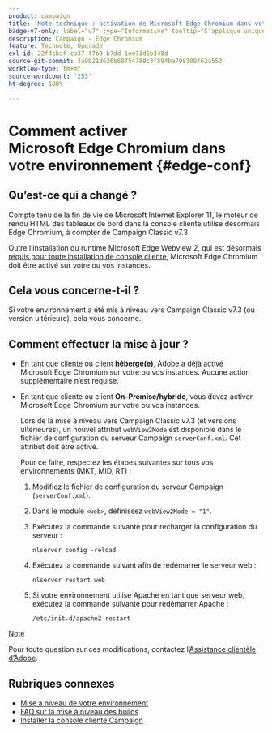 ```yaml
---
product: campaign
title: 'Note technique : activation de Microsoft Edge Chromium dans votre environnement Campaign'
badge-v7-only: label="v7" type="Informative" tooltip="S’applique uniquement à Campaign Classic v7"
description: Campaign - Edge Chromium
feature: Technote, Upgrade
exl-id: 22f4cbaf-ca37-47b9-b7dd-1ee73d5b348d
source-git-commit: 3a9b21d626b60754789c3f594ba798309f62a553
workflow-type: tm+mt
source-wordcount: '253'
ht-degree: 100%

---
```


# Comment activer Microsoft Edge Chromium dans votre environnement {#edge-conf}




## Qu’est-ce qui a changé ?

Compte tenu de la fin de vie de Microsoft Internet Explorer 11, le moteur de rendu HTML des tableaux de bord dans la console cliente utilise désormais Edge Chromium, à compter de Campaign Classic v7.3

Outre l’installation du runtime Microsoft Edge Webview 2, qui est désormais [requis pour toute installation de console cliente](../../installation/using/installing-the-client-console.md#webview), Microsoft Edge Chromium doit être activé sur votre ou vos instances.

## Cela vous concerne-t-il ?

Si votre environnement a été mis à niveau vers Campaign Classic v7.3 (ou version ultérieure), cela vous concerne.

## Comment effectuer la mise à jour ?

* En tant que cliente ou client **hébergé(e)**, Adobe a déjà activé Microsoft Edge Chromium sur votre ou vos instances. Aucune action supplémentaire n’est requise.

* En tant que cliente ou client **On-Premise/hybride**, vous devez activer Microsoft Edge Chromium sur votre ou vos instances.

  Lors de la mise à niveau vers Campaign Classic v7.3 (et versions ultérieures), un nouvel attribut `webView2Mode` est disponible dans le fichier de configuration du serveur Campaign `serverConf.xml`. Cet attribut doit être activé.

  Pour ce faire, respectez les étapes suivantes sur tous vos environnements (MKT, MID, RT) :

   1. Modifiez le fichier de configuration du serveur Campaign (`serverConf.xml`).
   1. Dans le module `<web>`, définissez `webView2Mode = "1"`.
   1. Exécutez la commande suivante pour recharger la configuration du serveur :

      ```
      nlserver config -reload
      ```

   1. Exécutez la commande suivant afin de redémarrer le serveur web :

      ```
      nlserver restart web
      ```

   1. Si votre environnement utilise Apache en tant que serveur web, exécutez la commande suivante pour redémarrer Apache :

      ```
      /etc/init.d/apache2 restart
      ```


>[!NOTE]
>
>Pour toute question sur ces modifications, contactez l’[Assistance clientèle d’Adobe](https://helpx.adobe.com/fr/enterprise/admin-guide.html/enterprise/using/support-for-experience-cloud.ug.html).
>

## Rubriques connexes

* [Mise à niveau de votre environnement](../../production/using/build-upgrade.md)
* [FAQ sur la mise à niveau des builds](../../platform/using/faq-build-upgrade.md)
* [Installer la console cliente Campaign](../../installation/using/installing-the-client-console.md)
